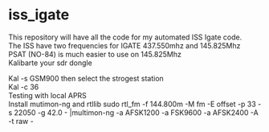 # iss_igate
This repository will have all the code for my automated ISS Igate code.<br>
The ISS have two frequencies for IGATE  437.550mhz and 145.825Mhz<br>
PSAT (NO-84) is much easier to use on 145.825Mhz<br>
Kalibarte your sdr dongle<br> 

Kal -s GSM900 then select the strogest station<br>
Kal -c 36<br>
Testing with local APRS<br>
Install mutimon-ng and rtllib
sudo rtl_fm -f 144.800m -M fm -E offset -p 33 -s 22050 -g 42.0 - |multimon-ng -a AFSK1200 -a FSK9600  -a AFSK2400 -A -t raw -
